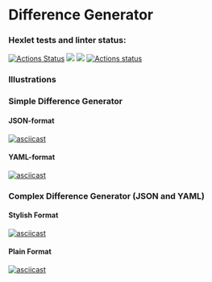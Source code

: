 # Difference Generator

### Hexlet tests and linter status:
[![Actions Status](https://github.com/msouldze/frontend-project-lvl2/workflows/hexlet-check/badge.svg)](https://github.com/msouldze/frontend-project-lvl2/actions) <a href="https://codeclimate.com/github/msouldze/frontend-project-lvl2"><img src="https://api.codeclimate.com/v1/badges/a99a88d28ad37a79dbf6/maintainability" /></a> <a href="https://codeclimate.com/github/msouldze/frontend-project-lvl2/test_coverage"><img src="https://api.codeclimate.com/v1/badges/9b1ef8a3cbc6ea250976/test_coverage" /></a> [![Actions status](https://github.com/msouldze/frontend-project-lvl2/actions/workflows/node.js.yml/badge.svg)](https://github.com/msouldze/frontend-project-lvl2/actions)

### Illustrations
### Simple Difference Generator 
#### JSON-format
[![asciicast](https://asciinema.org/a/hc9AWGH3iI0nKEiQ4YaNydS7u.svg)](https://asciinema.org/a/hc9AWGH3iI0nKEiQ4YaNydS7u)
#### YAML-format
[![asciicast](https://asciinema.org/a/90un7vfA7BDCUwX4fmZpLWRKQ.svg)](https://asciinema.org/a/90un7vfA7BDCUwX4fmZpLWRKQ)

### Complex Difference Generator (JSON and YAML)
#### Stylish Format
[![asciicast](https://asciinema.org/a/MHoljjAbYA7IlrZ41fCqSUfhT.svg)](https://asciinema.org/a/MHoljjAbYA7IlrZ41fCqSUfhT)
#### Plain Format
[![asciicast](https://asciinema.org/a/3RzZPICS1QprVIcQqXwxeBZFc.svg)](https://asciinema.org/a/3RzZPICS1QprVIcQqXwxeBZFc)